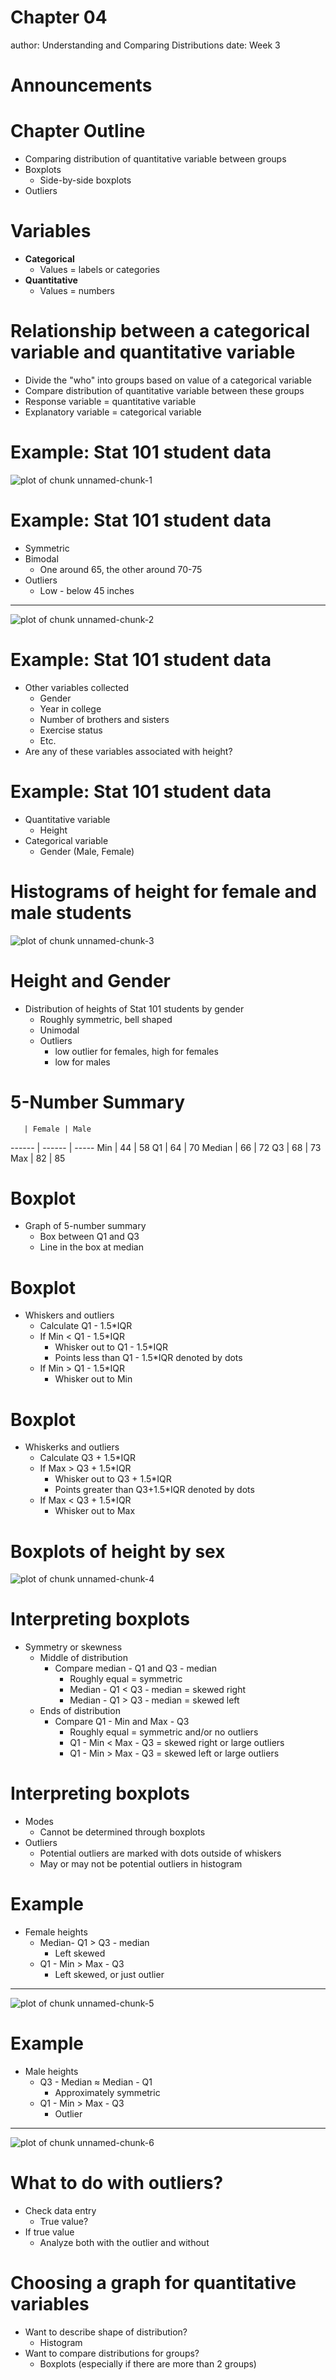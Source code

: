 Chapter 04
========================================================
author: Understanding and Comparing Distributions
date: Week 3

Announcements
========================================================

Chapter Outline
========================================================

- Comparing distribution of quantitative variable between groups
- Boxplots
    - Side-by-side boxplots
- Outliers

Variables
========================================================

- **Categorical** 
    - Values = labels or categories
- **Quantitative**
    - Values = numbers
    
Relationship between a categorical variable and quantitative variable
========================================================

- Divide the "who" into groups based on value of a categorical variable
- Compare distribution of quantitative variable between these groups
- Response variable = quantitative variable
- Explanatory variable = categorical variable

Example: Stat 101 student data
========================================================

![plot of chunk unnamed-chunk-1](Chapter04-figure/unnamed-chunk-1-1.png) 

Example: Stat 101 student data
========================================================

- Symmetric
- Bimodal
    - One around 65, the other around 70-75
- Outliers
    - Low - below 45 inches

***

![plot of chunk unnamed-chunk-2](Chapter04-figure/unnamed-chunk-2-1.png) 

Example: Stat 101 student data
========================================================

- Other variables collected
    - Gender
    - Year in college
    - Number of brothers and sisters
    - Exercise status
    - Etc.
- Are any of these variables associated with height?

Example: Stat 101 student data
========================================================

- Quantitative variable
    - Height
- Categorical variable
    - Gender (Male, Female)
    
Histograms of height for female and male students
========================================================
    
![plot of chunk unnamed-chunk-3](Chapter04-figure/unnamed-chunk-3-1.png) 

Height and Gender
========================================================

- Distribution of heights of Stat 101 students by gender
    - Roughly symmetric, bell shaped
    - Unimodal
    - Outliers 
        - low outlier for females, high for females
        - low for males
    
5-Number Summary
========================================================

       | Female | Male 
------ | ------ | -----
Min    | 44     | 58
Q1     | 64     | 70
Median | 66     | 72
Q3     | 68     | 73
Max    | 82     | 85

Boxplot
========================================================

- Graph of 5-number summary
    - Box between Q1 and Q3
    - Line in the box at median

Boxplot
========================================================

- Whiskers and outliers
    - Calculate Q1 - 1.5*IQR
    - If Min < Q1 - 1.5*IQR
        - Whisker out to Q1 - 1.5*IQR
        - Points less than Q1 - 1.5*IQR denoted by dots
    - If Min > Q1 - 1.5*IQR
        - Whisker out to Min
        
Boxplot
========================================================

- Whiskerks and outliers
    - Calculate Q3 + 1.5*IQR
    - If Max > Q3 + 1.5*IQR
        - Whisker out to Q3 + 1.5*IQR
        - Points greater than Q3+1.5*IQR denoted by dots
    - If Max < Q3 + 1.5*IQR
        - Whisker out to Max
        
Boxplots of height by sex
========================================================

![plot of chunk unnamed-chunk-4](Chapter04-figure/unnamed-chunk-4-1.png) 

Interpreting boxplots
========================================================

- Symmetry or skewness
    - Middle of distribution
        - Compare median - Q1 and Q3 - median
            - Roughly equal = symmetric
            - Median - Q1 < Q3 - median = skewed right
            - Median - Q1 > Q3 - median = skewed left
    - Ends of distribution
        - Compare Q1 - Min and Max - Q3
            - Roughly equal = symmetric and/or no outliers
            - Q1 - Min < Max - Q3 = skewed right or large outliers
            - Q1 - Min > Max - Q3 = skewed left or large outliers
            
Interpreting boxplots
========================================================

- Modes
    - Cannot be determined through boxplots
- Outliers
    - Potential outliers are marked with dots outside of whiskers
    - May or may not be potential outliers in histogram
    
Example
========================================================

- Female heights
    - Median- Q1 > Q3 - median
        - Left skewed
    - Q1 - Min > Max - Q3
        - Left skewed, or just outlier
        
***

![plot of chunk unnamed-chunk-5](Chapter04-figure/unnamed-chunk-5-1.png) 

Example
========================================================

- Male heights
    - Q3 - Median $\approx$ Median - Q1
        - Approximately symmetric
    - Q1 - Min > Max - Q3
        - Outlier
        
***
        
![plot of chunk unnamed-chunk-6](Chapter04-figure/unnamed-chunk-6-1.png) 

What to do with outliers?
========================================================

- Check data entry
    - True value?
- If true value
    - Analyze both with the outlier and without
    
Choosing a graph for quantitative variables
========================================================

- Want to describe shape of distribution?
    - Histogram
- Want to compare distributions for groups?
    - Boxplots (especially if there are more than 2 groups)
    
